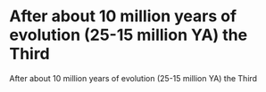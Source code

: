 # After about 10 million years of evolution (25-15 million YA) the Third

After about 10 million years of evolution (25-15 million YA) the Third
